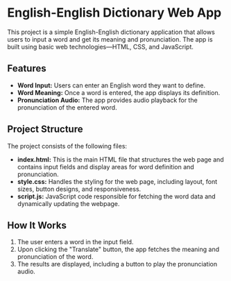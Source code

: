 # English-English Dictionary Web App

This project is a simple English-English dictionary application that allows users to input a word and get its meaning and pronunciation. The app is built using basic web technologies—HTML, CSS, and JavaScript.

## Features

- **Word Input:** Users can enter an English word they want to define.
- **Word Meaning:** Once a word is entered, the app displays its definition.
- **Pronunciation Audio:** The app provides audio playback for the pronunciation of the entered word.

## Project Structure

The project consists of the following files:

- **index.html:** This is the main HTML file that structures the web page and contains input fields and display areas for word definition and pronunciation.
- **style.css:** Handles the styling for the web page, including layout, font sizes, button designs, and responsiveness.
- **script.js:** JavaScript code responsible for fetching the word data and dynamically updating the webpage.

## How It Works

1. The user enters a word in the input field.
2. Upon clicking the "Translate" button, the app fetches the meaning and pronunciation of the word.
3. The results are displayed, including a button to play the pronunciation audio.
